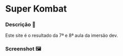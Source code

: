 # Super Kombat

### Descrição 📝
Este site é o resultado da 7ª e 8ª aula da imersão dev.

### Screenshot 🖼️